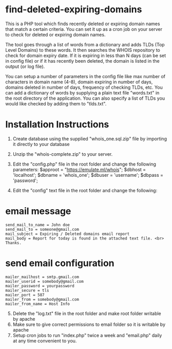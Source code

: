 # find-deleted-expiring-domains
This is a PHP tool which finds recently deleted or expiring domain names that match a certain criteria.
You can set it up as a cron job on your server to check for deleted or expiring domain names.

The tool goes through a list of words from a dictionary and adds TLDs (Top Level Domains) to these words. It then
searches the WHOIS repository to check for domain expiry date. If it is expiring in less than N days (can be set in config file)
or if it has recently been deleted, the domain is listed in the output (or log file). 

You can setup a number of parameters in the config file like max number of characters in domain name (4-8), domain expiring in 
number of days, domains deleted in number of days, frequency of checking TLDs, etc.
You can add a dictionary of words by supplying a plain text file "words.txt" in the root directory of the application. 
You can also specify a list of TLDs you would like checked by adding them to "tlds.txt".

# Installation Instructions

1. Create database using the supplied "whois_one.sql.zip" file by importing it directly to your database
2. Unzip the "whois-complete.zip" to your server.
3. Edit the "config.php" file in the root folder and change the following parameters:
    $approot = "https://emulate.ml/whois"; 
    $dbhost = 'localhost';
    $dbname = 'whois_one';
    $dbuser = 'username';
    $dbpass = 'password';
    
4. Edit the "config" text file in the root folder and change the following:
  # email message
    send_mail_to_name = John doe
    send_mail_to = someone@gmail.com
    mail_subject = Expiring / Deleted domains email report
    mail_body = Report for today is found in the attached text file. <br> Thanks.

  # send email configuration
    mailer_mailhost = smtp.gmail.com
    mailer_userid = somebody@gmail.com
    mailer_password = yourpassword
    mailer_secure = tls
    mailer_port = 587
    mailer_from = somebody@gmail.com
    mailer_from_name = Host Info

5. Delete the "log.txt" file in the root folder and make root folder writable by apache
6. Make sure to give correct permissions to email folder so it is writable by apache
7. Setup cron jobs to run "index.php" twice a week and "email.php" daily at any time convenient to you.
